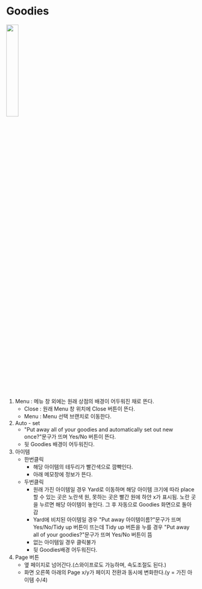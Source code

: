 # Goodies

<img src="C:/Users/GSY/Desktop/%EC%B0%BD%EC%9D%98%EA%B3%B5/images/Goodies.png" width="25%" height="25%"/>

1. Menu : 메뉴 창 외에는 원래 상점의 배경이 어두워진 채로 뜬다.
   - Close : 원래 Menu 창 위치에 Close 버튼이 뜬다.
   - Menu : Menu 선택 브랜치로 이동한다.
2. Auto - set 
   - "Put away all of your goodies and automatically set out new once?"문구가 뜨며 Yes/No 버튼이 뜬다.
   - 뒷 Goodies 배경이 어두워진다.
3. 아이템
   - 한번클릭
     - 해당 아이템의 테두리가 빨간색으로 깜빡인다.
     - 아래 메모창에 정보가 뜬다.
   - 두번클릭
     - 원래 가진 아이템일 경우 Yard로 이동하며 해당 아이템 크기에 따라 place 할 수 있는 곳은 노란색 원, 못하는 곳은 빨간 원에 하얀 x가 표시됨. 노란 곳을 누르면 해당 아이템이 놓인다. 그 후 자동으로 Goodies 화면으로 돌아감
     - Yard에 비치된 아이템일 경우 "Put away 아이템이름?"문구가 뜨며 Yes/No/Tidy up 버튼이 뜨는데 Tidy up 버튼을 누를 경우 "Put away all of your goodies?"문구가 뜨며 Yes/No 버튼이 뜸
     - 없는 아이템일 경우 클릭불가
     - 뒷 Goodies배경 어두워진다.
4. Page 버튼 
   - 옆 페이지로 넘어간다.(스와이프로도 가능하며, 속도조절도 된다.)
   - 화면 오른쪽 아래의 Page x/y가 페이지 전환과 동시에 변화한다.(y = 가진 아이템 수/4)